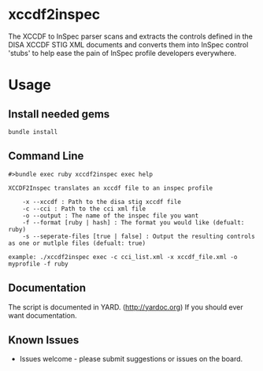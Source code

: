 # xccdf2inspec
The XCCDF to InSpec parser scans and extracts the controls defined in the DISA XCCDF 
STIG XML documents and converts them into InSpec control 'stubs' to help ease the 
pain of InSpec profile developers everywhere.

# Usage

## Install needed gems

`bundle install`

## Command Line
```
#>bundle exec ruby xccdf2inspec exec help

XCCDF2Inspec translates an xccdf file to an inspec profile

	-x --xccdf : Path to the disa stig xccdf file
	-c --cci : Path to the cci xml file
	-o --output : The name of the inspec file you want
	-f --format [ruby | hash] : The format you would like (defualt: ruby)
	-s --seperate-files [true | false] : Output the resulting controls as one or mutlple files (defualt: true)

example: ./xccdf2inspec exec -c cci_list.xml -x xccdf_file.xml -o myprofile -f ruby
```
## Documentation
The script is documented in YARD. (http://yardoc.org) If you should ever want documentation.

## Known Issues
- Issues welcome - please submit suggestions or issues on the board.
